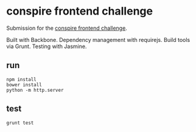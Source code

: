 # conspire frontend challenge

Submission for the [conspire frontend challenge](https://github.com/conspire-org/challenge-frontend).

Built with Backbone.  Dependency management with requirejs.  Build tools via Grunt.  Testing with Jasmine.

## run

```
npm install
bower install
python -m http.server
```

## test

```
grunt test
```
